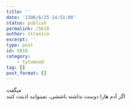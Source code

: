 ```yaml
---
title: ''
date: '1396/6/25 14:51:00'
status: publish
permalink: /5618
author: straxico
excerpt: ''
type: post
id: 5618
category:
    - tytomood
tag: []
post_format: []
---
```

میگفت  
اگر آدم هارا دوست نداشته باششی، نمیتوانند اذیتت کنند